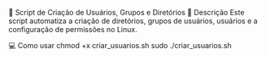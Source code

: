 🧩 Script de Criação de Usuários, Grupos e Diretórios
📄 Descrição
Este script automatiza a criação de diretórios, grupos de usuários, usuários e a configuração de permissões no Linux.

💻 Como usar
chmod +x criar_usuarios.sh
sudo ./criar_usuarios.sh
